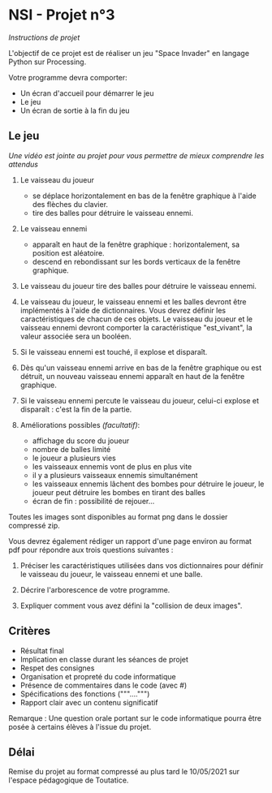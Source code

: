 # NSI - Projet n°3
*Instructions de projet*

L'objectif de ce projet est de réaliser un jeu "Space Invader" en langage Python sur Processing.

Votre programme devra comporter:

- Un écran d'accueil pour démarrer le jeu
- Le jeu
- Un écran de sortie à la fin du jeu

## Le jeu
*Une vidéo est jointe au projet pour vous permettre de mieux comprendre les attendus*

1. Le vaisseau du joueur

    - se déplace horizontalement en bas de la fenêtre graphique à l'aide des flèches du clavier.
    - tire des balles pour détruire le vaisseau ennemi.

2. Le vaisseau ennemi

    - apparaît en haut de la fenêtre graphique : horizontalement, sa position est aléatoire.
    - descend en rebondissant sur les bords verticaux de la fenêtre graphique.

3. Le vaisseau du joueur tire des balles pour détruire le vaisseau ennemi.

4. Le vaisseau du joueur, le vaisseau ennemi et les balles devront être implémentés à l'aide de dictionnaires. Vous devrez définir les caractéristiques de chacun de ces objets. Le vaisseau du joueur et le vaisseau ennemi devront comporter la caractéristique "est_vivant", la valeur associée sera un booléen.

5. Si le vaisseau ennemi est touché, il explose et disparaît.

6. Dès qu'un vaisseau ennemi arrive en bas de la fenêtre graphique ou est détruit, un nouveau vaisseau ennemi apparaît en haut de la fenêtre graphique.

7. Si le vaisseau ennemi percute le vaisseau du joueur, celui-ci explose et disparaît : c'est la fin de la partie.

8. Améliorations possibles *(facultatif)*:

    - affichage du score du joueur
    - nombre de balles limité
    - le joueur a plusieurs vies
    - les vaisseaux ennemis vont de plus en plus vite
    - il y a plusieurs vaisseaux ennemis simultanément
    - les vaisseaux ennemis lâchent des bombes pour détruire le joueur, le joueur peut détruire les bombes en tirant des balles
    - écran de fin : possibilité de rejouer...

Toutes les images sont disponibles au format png dans le dossier compressé zip.

Vous devrez également rédiger un rapport d'une page environ au format pdf pour répondre aux trois questions suivantes :

1. Préciser les caractéristiques utilisées dans vos dictionnaires pour définir le vaisseau du joueur, le vaisseau ennemi et une balle.

2. Décrire l'arborescence de votre programme.

3. Expliquer comment vous avez défini la "collision de deux images".

## Critères

- Résultat final
- Implication en classe durant les séances de projet
- Respet des consignes
- Organisation et propreté du code informatique
- Présence de commentaires dans le code (avec #)
- Spécifications des fonctions (\"""....\""")
- Rapport clair avec un contenu significatif

Remarque :
Une question orale portant sur le code informatique pourra être posée à certains élèves à l'issue du projet.

## Délai

Remise du projet au format compressé au plus tard le 10/05/2021 sur l'espace pédagogique de Toutatice.